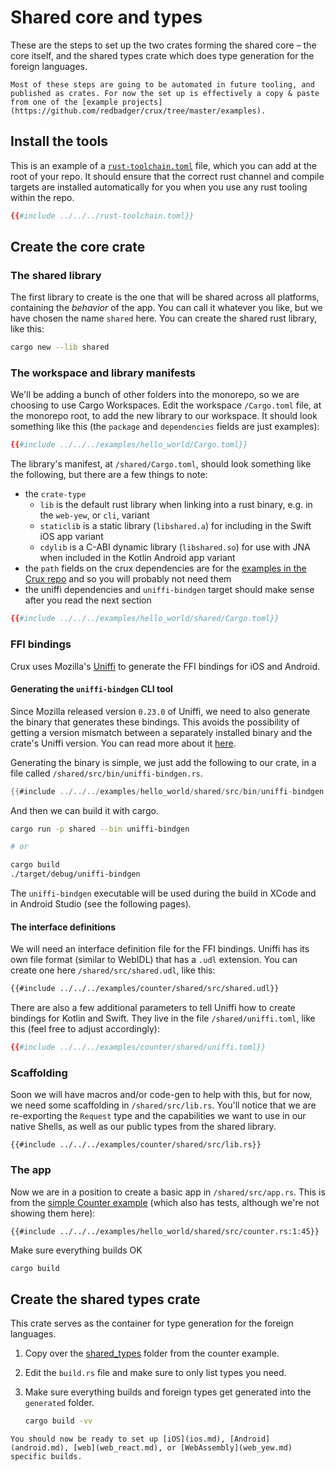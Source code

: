 # Shared core and types

These are the steps to set up the two crates forming the shared core – the core itself, and the shared types crate which does type generation for the foreign languages.

```admonish warning title="Sharp edge"
Most of these steps are going to be automated in future tooling, and published as crates. For now the set up is effectively a copy & paste from one of the [example projects](https://github.com/redbadger/crux/tree/master/examples).
```

## Install the tools

This is an example of a [`rust-toolchain.toml`](https://rust-lang.github.io/rustup/overrides.html#the-toolchain-file) file, which you can add at the root of your repo. It should ensure that the correct rust channel and compile targets are installed automatically for you when you use any rust tooling within the repo.

<!--- includes fail when indented see https://github.com/rust-lang/mdBook/pull/1718 --->

```toml
{{#include ../../../rust-toolchain.toml}}
```

## Create the core crate

### The shared library

The first library to create is the one that will be shared across all platforms, containing the _behavior_ of the app. You can call it whatever you like, but we have chosen the name `shared` here.
You can create the shared rust library, like this:

```sh
cargo new --lib shared
```

### The workspace and library manifests

We'll be adding a bunch of other folders into the monorepo, so we are choosing to use Cargo Workspaces. Edit the workspace `/Cargo.toml` file, at the monorepo root, to add the new library to our workspace. It should look something like this (the `package` and `dependencies` fields are just examples):

```toml
{{#include ../../../examples/hello_world/Cargo.toml}}
```

The library's manifest, at `/shared/Cargo.toml`, should look something like the following, but there are a few things to note:

- the `crate-type`
  - `lib` is the default rust library when linking into a rust binary, e.g. in the `web-yew`, or `cli`, variant
  - `staticlib` is a static library (`libshared.a`) for including in the Swift iOS app variant
  - `cdylib` is a C-ABI dynamic library (`libshared.so`) for use with JNA when included in the Kotlin Android app variant
- the `path` fields on the crux dependencies are for the [examples in the Crux repo](https://github.com/redbadger/crux/tree/master/examples) and so you will probably not need them
- the uniffi dependencies and `uniffi-bindgen` target should make sense after you read the next section

```toml
{{#include ../../../examples/hello_world/shared/Cargo.toml}}
```

### FFI bindings

Crux uses Mozilla's [Uniffi](https://mozilla.github.io/uniffi-rs/) to generate the FFI bindings for iOS and Android.

#### Generating the `uniffi-bindgen` CLI tool

Since Mozilla released version `0.23.0` of Uniffi, we need to also generate the binary that generates these bindings. This avoids the possibility of getting a version mismatch between a separately installed binary and the crate's Uniffi version. You can read more about it [here](https://mozilla.github.io/uniffi-rs/tutorial/foreign_language_bindings.html).

Generating the binary is simple, we just add the following to our crate, in a file called `/shared/src/bin/uniffi-bindgen.rs`.

```rust
{{#include ../../../examples/hello_world/shared/src/bin/uniffi-bindgen.rs}}
```

And then we can build it with cargo.

```sh
cargo run -p shared --bin uniffi-bindgen

# or

cargo build
./target/debug/uniffi-bindgen
```

The `uniffi-bindgen` executable will be used during the build in XCode and in Android Studio (see the following pages).

#### The interface definitions

We will need an interface definition file for the FFI bindings. Uniffi has its own file format (similar to WebIDL) that has a `.udl` extension. You can create one here `/shared/src/shared.udl`, like this:

```txt
{{#include ../../../examples/counter/shared/src/shared.udl}}
```

There are also a few additional parameters to tell Uniffi how to create bindings for Kotlin and Swift. They live in the file `/shared/uniffi.toml`, like this (feel free to adjust accordingly):

```toml
{{#include ../../../examples/counter/shared/uniffi.toml}}
```

### Scaffolding

Soon we will have macros and/or code-gen to help with this, but for now, we need some scaffolding in `/shared/src/lib.rs`. You'll notice that we are re-exporting the `Request` type and the capabilities we want to use in our native Shells, as well as our public types from the shared library.

```rust,noplayground
{{#include ../../../examples/counter/shared/src/lib.rs}}
```

### The app

Now we are in a position to create a basic app in `/shared/src/app.rs`. This is from the [simple Counter example](https://github.com/redbadger/crux/blob/master/examples/hello_world/shared/src/counter.rs) (which also has tests, although we're not showing them here):

```rust,noplayground
{{#include ../../../examples/hello_world/shared/src/counter.rs:1:45}}
```

Make sure everything builds OK

```sh
cargo build
```

## Create the shared types crate

This crate serves as the container for type generation for the foreign languages.

1. Copy over the [shared_types](https://github.com/redbadger/crux/tree/master/examples/counter/shared_types) folder from the counter example.

1. Edit the `build.rs` file and make sure to only list types you need.

1. Make sure everything builds and foreign types get generated into the `generated` folder.

   ```sh
   cargo build -vv
   ```

```admonish success
You should now be ready to set up [iOS](ios.md), [Android](android.md), [web](web_react.md), or [WebAssembly](web_yew.md) specific builds.
```
